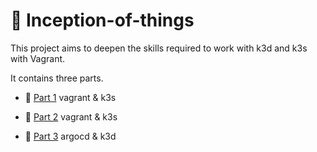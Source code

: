 # 🐙 Inception-of-things
This project aims to deepen the skills required to work with k3d and k3s with Vagrant.

It contains three parts.

- 📍 [Part 1](./p1/) vagrant & k3s

- 📍 [Part 2](./p2/) vagrant & k3s

- 📍 [Part 3](./p3/) argocd & k3d